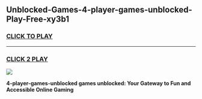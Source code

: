 
## Unblocked-Games-4-player-games-unblocked-Play-Free-xy3b1
<h3>
<a href="https://premium76.site?title=4-player-games-unblocked&ref=23A">CLICK TO PLAY</a></h3>
<hr>

<h3>
<a href="https://premium76.site?title=4-player-games-unblocked&ref=23A">CLICK 2 PLAY</a>
  
</h3>

<a href="https://premium76.site?title=4-player-games-unblocked&ref=23A"><img src="https://clearcache.store/games.png"></a>


**4-player-games-unblocked games unblocked: Your Gateway to Fun and Accessible Online Gaming**
